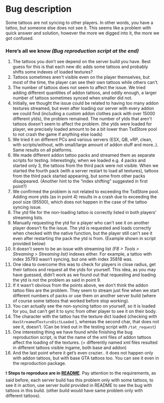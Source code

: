 # **Bug description**

Some tattoos are not syncing to other players. In other words, you have a tattoo, but someone else does not see it. This seems like a problem with quick answer and solution, however the more we digged into it, the more we got confused.

### **Here’s all we know** _(Bug reproduction script at the end)_

1. The tattoos you don’t see depend on the server build you have. Best guess for this is that each new dlc adds some tattoos and probably shifts some indexes of loaded textures?
2. Tattoos sometimes aren't visible even on the player themselves, but most of the time, the player can see their own tattoos while others can't.
3. The number of tattoos does not seem to affect the issue. We tried adding different quantities of addon tattoos, and oddly enough, a larger number of tattoos sometimes synced when smaller did not.
4. Initially, we thought the issue could be related to having too many addon textures streamed, but even after loading our server with every addon we could find (including a custom addon clothes pack with over 15000 different ytds), the problem remained. The number of ytds that aren't tattoos doesn't seem to affect the problem. (the ytds were loaded for player, we precisely loaded amount to be a bit lower than TxdStore pool to not crash the game if anything else loads)
5. We tried it on different PCs and various servers (ESX, QB, vRP, clean, with scripts/without, with small/large amount of addon stuff and more..). Same results on all platforms.
6. We made different addon tattoo packs and streamed them as separate scripts for testing. Interestingly, when we loaded e.g. 4 packs and started only 3, the tattoos from the third pack were not visible. When we started the fourth pack (with a server restart to load all textures), tattoos from the third pack started appearing, but some from other packs disappeared. (Another hint to the “index shifting” suggested in first point?)
7. We confirmed the problem is not related to exceeding the TxdStore pool. Adding more ytds (as in point 4) results in a crash due to exceeding the pool size (95500), which does not happen in the case of the tattoo syncing issue.
8. The ytd file for the non-loading tattoo is correctly listed in both players' streaming lists.
9. Manually requesting the ytd for a player who can't see it on another player doesn't fix the issue. The ytd is requested and loads correctly when checked with the native function, but the player still can't see it even after restarting the pack the ytd is from. (Example shown in script provided below)
10. It doesn't seem to be an issue with streaming list _(F8 > Tools > Streaming > Streaming list)_ indexes either. For example, a tattoo with index 35793 wasn’t syncing, but one with index 35818 was.
11. One idea to overcome this was to check for players in close radius, get their tattoos and request all the ytds for yourself. This idea, as you may have guessed, didn’t work as we found out that requesting and loading the ytd is not the problem as said in point 9.
12. If it wasn’t obvious from the points above, we don’t think the addon tattoo files are the problem. They seem to stream just fine when we start different numbers of packs or use them on another server build (where of course some tattoos that worked before stop working).
13. You can actually see the non-syncing tattoo on yourself, so it is loaded for you, but can’t get it to sync from other player to see it on their body.
14. The character with the tattoo has the texture dict loaded (checking with `HasStreamedTextureDictLoaded` ), whereas the second char, that does not see it, doesn’t. (Can be tried out in the testing script with `/tat_request`)
15. One interesting thing we have found while finishing the bug reproduction script, is that the name of the xml files of addon tattoos affect the loading of the textures. (= differently named xml files resulted in different tattoos visible ingame, both base and addon)
16. And the last point where it get’s even crazier.. it does not happen only with addon tattoos, but with base GTA tattoos too. You can see it even in the reproduction package.

❗ **Steps to reproduce are in [README](README.md)**. Pay attention to the requirements, as said before, each server build has this problem only with some tattoos, to see it in action, use server build provided in README to see the bug with tattoos in this build. (other build would have same problem only with different tattoos).
